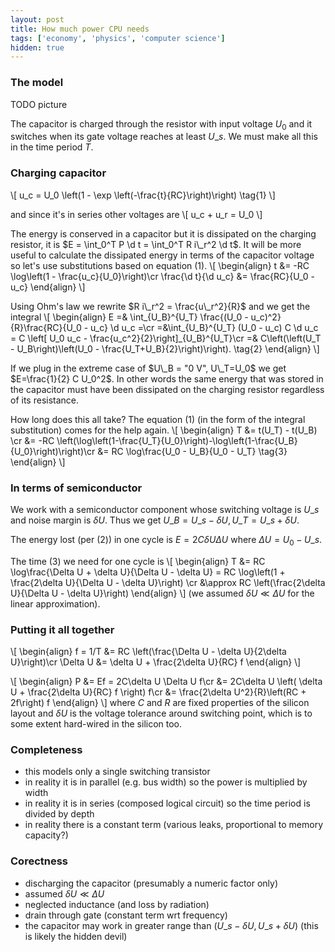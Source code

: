 ```yaml
---
layout: post
title: How much power CPU needs
tags: ['economy', 'physics', 'computer science']
hidden: true
---
```


### The model


TODO picture

The capacitor is charged through the resistor with input voltage $U_0$ and it
switches when its gate voltage reaches at least $U\_s$. We must make all this
in the time period $T$.

### Charging capacitor

\\[
	u\_c = U_0 \left(1 - \exp \left(-\frac{t}{RC}\right)\right) \tag{1}
\\]

and since it's in series other voltages are
\\[
	u\_c + u\_r = U_0
\\]

The energy is conserved in a capacitor but it is dissipated on the charging
resistor, it is $E = \int_0^T P \d t = \int_0^T R i\_r^2 \d t$.
It will be more useful to calculate the dissipated energy in terms of the
capacitor voltage so let's use substitutions based on equation (1).
\\[
\begin{align}
	t &= -RC \log\left(1 - \frac{u\_c}{U_0}\right)\cr
	\frac{\d t}{\d u\_c} &= \frac{RC}{U_0 - u\_c}
\end{align}
\\]

Using Ohm's law we rewrite $R i\_r^2 = \frac{u\_r^2}{R}$ and we get the integral
\\[
\begin{align}
	E =& \int_{U\_B}^{U\_T} \frac{(U_0 - u\_c)^2}{R}\frac{RC}{U_0 - u\_c} \d u\_c =\cr
	=&\int_{U\_B}^{U\_T} (U_0 - u\_c) C \d u\_c = 
	  C \left[ U_0 u\_c - \frac{u\_c^2}{2}\right]_{U\_B}^{U\_T}\cr
	=& C\left(\left(U\_T - U\_B\right)\left(U_0 - \frac{U\_T+U\_B}{2}\right)\right). \tag{2}
\end{align}
\\]

If we plug in the extreme case of $U\_B = "0 V", U\_T=U_0$ we get
$E=\frac{1}{2} C U_0^2$. In other words the same energy that was stored in the
capacitor must have been dissipated on the charging resistor regardless of its
resistance.

How long does this all take? The equation (1) (in the form of the integral
substitution) comes for the help again.
\\[
\begin{align}
	T &= t(U\_T) - t(U\_B) \cr
	&= -RC \left(\log\left(1-\frac{U\_T}{U_0}\right)-\log\left(1-\frac{U\_B}{U_0}\right)\right)\cr
	&= RC \log\frac{U_0 - U\_B}{U_0 - U\_T} \tag{3}
\end{align}
\\]


### In terms of semiconductor

We work with a semiconductor component whose switching voltage is $U\_s$ and
noise margin is $\delta U$. Thus we get $U\_B = U\_s - \delta U, U\_T = U\_s +
\delta U$.

The energy lost (per (2)) in one cycle is $E = 2C\delta U \Delta U$ where $\Delta U = U_0 - U\_s$.

The time (3) we need for one cycle is
\\[
\begin{align}
	T &= RC \log\frac{\Delta U + \delta U}{\Delta U - \delta U} = 
	RC \log\left(1 + \frac{2\delta U}{\Delta U - \delta U}\right) \cr
	&\approx 
	RC \left(\frac{2\delta U}{\Delta U - \delta U}\right)
\end{align}
\\]
(we assumed $\delta U \ll \Delta U$ for the linear approximation).


### Putting it all together
\\[
\begin{align}
	f = 1/T &= RC \left(\frac{\Delta U - \delta U}{2\delta U}\right)\cr
	\Delta U &= \delta U + \frac{2\delta U}{RC} f
\end{align}
\\]

\\[
\begin{align}
	P &= Ef = 
	2C\delta U \Delta U f\cr
	&= 2C\delta U \left(
		\delta U + \frac{2\delta U}{RC} f
	\right) f\cr
	&= \frac{2\delta U^2}{R}\left(RC + 2f\right) f
\end{align}
\\]
where $C$ and $R$ are fixed properties of the silicon layout and $\delta U$ is
the voltage tolerance around switching point, which is to some extent
hard-wired in the silicon too.


### Completeness

  * this models only a single switching transistor
  * in reality it is in parallel (e.g. bus width) so the power is multiplied by width
  * in reality it is in series (composed logical circuit) so the time period is divided by depth
  * in reality there is a constant term (various leaks, proportional to memory capacity?)

### Corectness

  * discharging the capacitor (presumably a numeric factor only)
  * assumed $\delta U \ll \Delta U$ 
  * neglected inductance (and loss by radiation)
  * drain through gate (constant term wrt frequency)
  * the capacitor may work in greater range than $(U\_s - \delta U, U\_s +
    \delta U)$ (this is likely the hidden devil)


